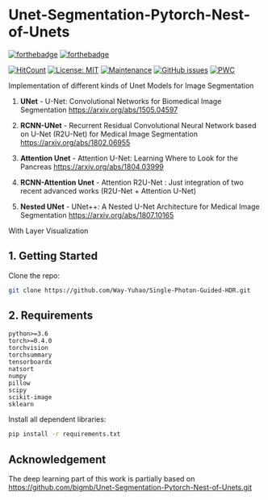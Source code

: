 # Unet-Segmentation-Pytorch-Nest-of-Unets

[![forthebadge](https://forthebadge.com/images/badges/made-with-python.svg)](https://www.python.org/)
[![forthebadge](https://forthebadge.com/images/badges/built-by-neckbeards.svg)](https://github.com/bigmb)

[![HitCount](http://hits.dwyl.io/bigmb/Unet-Segmentation-Pytorch-Nest-of-Unets.svg)](http://hits.dwyl.io/bigmb/Unet-Segmentation-Pytorch-Nest-of-Unets)
[![License: MIT](https://img.shields.io/badge/License-MIT-brightgreen.svg)](https://opensource.org/licenses/MIT)
[![Maintenance](https://img.shields.io/badge/Maintained%3F-yes-green.svg)](https://github.com/bigmb/Unet-Segmentation-Pytorch-Nest-of-Unets/graphs/commit-activity)
[![GitHub issues](https://img.shields.io/github/issues/Naereen/StrapDown.js.svg)](https://github.com/bigmb/Unet-Segmentation-Pytorch-Nest-of-Unets/issues)
[![PWC](https://img.shields.io/endpoint.svg?url=https://paperswithcode.com/badge/unet-a-nested-u-net-architecture-for-medical/semantic-segmentation-on-cityscapes-val)](https://paperswithcode.com/sota/semantic-segmentation-on-cityscapes-val?p=unet-a-nested-u-net-architecture-for-medical)

Implementation of different kinds of Unet Models for Image Segmentation

1) **UNet** - U-Net: Convolutional Networks for Biomedical Image Segmentation
https://arxiv.org/abs/1505.04597

2) **RCNN-UNet** - Recurrent Residual Convolutional Neural Network based on U-Net (R2U-Net) for Medical Image Segmentation
https://arxiv.org/abs/1802.06955

3) **Attention Unet** - Attention U-Net: Learning Where to Look for the Pancreas
https://arxiv.org/abs/1804.03999

4) **RCNN-Attention Unet** - Attention R2U-Net : Just integration of two recent advanced works (R2U-Net + Attention U-Net)
<!--LeeJun Implementation - https://github.com/LeeJunHyun/Image_Segmentation.git -->

5) **Nested UNet** - UNet++: A Nested U-Net Architecture for Medical Image Segmentation
https://arxiv.org/abs/1807.10165

With Layer Visualization

## 1. Getting Started

Clone the repo:

  ```bash
  git clone https://github.com/Way-Yuhao/Single-Photon-Guided-HDR.git
  ```

## 2. Requirements

```
python>=3.6
torch>=0.4.0
torchvision
torchsummary
tensorboardx
natsort
numpy
pillow
scipy
scikit-image
sklearn
```
Install all dependent libraries:
  ```bash
  pip install -r requirements.txt
  ```


## Acknowledgement
The deep learning part of this work is partially based on https://github.com/bigmb/Unet-Segmentation-Pytorch-Nest-of-Unets.git



